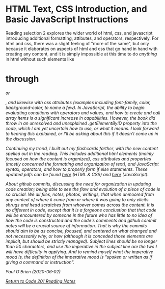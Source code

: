 # HTML Text, CSS Introduction, and Basic JavaScript Instructions

Reading selection 2 explores the wider world of html, css, and javascript introducing additional formatting, attibutes, and operators, respectively. For html and css, there was a slight feeling of "more of the same", but only because it elaborates on aspects of html and css that go hand in hand with creating any content, and it is simply impossible at this time to do _anything_ in html without such elements like <h1> through <h6> or <p>, and likewise with css attributes (examples including font-family, color, background-color, to name a few). In JavaScript, the ability to begin evaluating conditions with operators and values, and how to create and call array items is a significant increase in capabilities. However, the book did throw in an unresolved and unexplained .getElementByID property into the code, which I am yet uncertain how to use, or what it means. I look forward to hearing this explained, or I'll be asking about this if it doesn't come up in the discussion.

Continuing my trend, I built out my flashcards farther, with the new content spelled out in the reading. This includes additional html elements (mainly focused on how the content is organized), css attributes and properties (mostly concerned the formatting and organization of text), and JavaScript syntax, operators, and how to properly form if else statements. These updated pdfs can be found [here](https://github.com/PVOBrien/reading-notes/blob/master/html-and-css-flashcards.pdf) (HTML & CSS) and [here](https://github.com/PVOBrien/reading-notes/blob/master/javascript-and-jquery-flashcards.pdf) (JavaScript). 

About github commits, discussing the need for organization in updating code creation; being able to see the flow and evolution of a piece of code is so crucial. We all files, notes, photos, writings, that when unmoored from any context of where it came from or where it was going to only elicits shrugs and head scratches from whoever comes across the content. It is no different in code, except that it is a forgeone conclustion that that code will be encountered by someone in the future who has little to no idea of how the code is constructed and the code's comments and github commit notes will be a crucial source of information. That is why the commits should aim to be as concise, focused, and centered on _what changed_ and not necessarily why, or how (although it is conceded those elements are implicit, but should be strictly managed). Subject lines should be no longer than 50 characters, and use the imperative in the subject line are the two I will have difficulty in applying. And to remind myself what the imperative mood is, the definition of the imperative mood is "spoken or written as if giving a command or instruction".

Paul O'Brien (2020-06-02)

[Return to Code 201 Reading Notes](https://pvobrien.github.io/reading-notes/)
